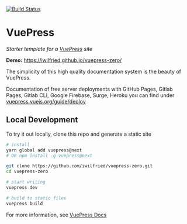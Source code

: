 
[![Build Status](https://travis-ci.org/iwilfried/vuepress-zero.svg?branch=master)](https://travis-ci.org/iwilfried/vuepress-zero)




# VuePress  
*Starter template for a [VuePress](https://vuepress.vuejs.org) site*

**Demo:** https://iwilfried.github.io/vuepress-zero/  

The simplicity of this high quality documentation system is the beauty of VuePress. 


Documentation of free server deployments with GitHub Pages, Gitlab Pages, Gitlab CLI, Google Firebase, Surge, Heroku 
you can find under [vuepress.vuejs.org/guide/deploy](https://vuepress.vuejs.org/guide/deploy.html)  



## Local Development

To try it out locally, clone this repo and generate a static site

```bash
# install
yarn global add vuepress@next 
# OR npm install -g vuepress@next

git clone https://github.com/iwilfried/vuepress-zero.git
cd vuepress-zero

# start writing
vuepress dev

# build to static files
vuepress build
```

For more information, see [VuePress Docs](https://vuepress.vuejs.org)




